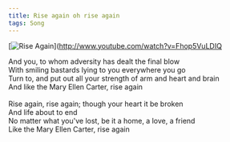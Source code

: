 ```yaml
---
title: Rise again oh rise again
tags: Song
---
```


[![Rise Again](http://img.youtube.com/vi/Fhop5VuLDIQ/0.jpg)](http://www.youtube.com/watch?v=Fhop5VuLDIQ

And you, to whom adversity has dealt the final blow<br/>
With smiling bastards lying to you everywhere you go<br/>
Turn to, and put out all your strength of arm and heart and brain<br/>
And like the Mary Ellen Carter, rise again<br/>
<br/>
Rise again, rise again; though your heart it be broken<br/>
And life about to end<br/>
No matter what you've lost, be it a home, a love, a friend<br/>
Like the Mary Ellen Carter, rise again<br/>

